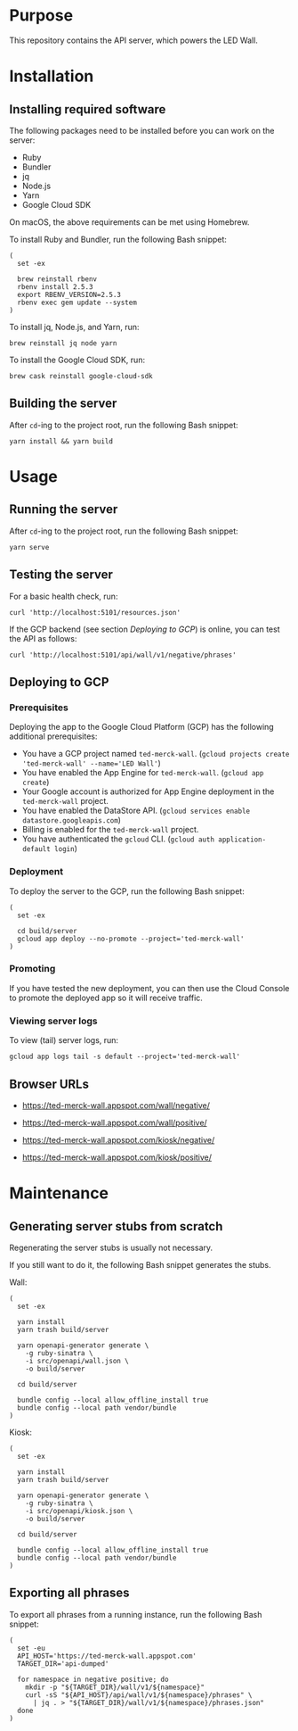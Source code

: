 # Purpose

This repository contains the API server, which powers the LED Wall.


# Installation

## Installing required software

The following packages need to be installed before you can work on the server:

- Ruby
- Bundler
- jq
- Node.js
- Yarn
- Google Cloud SDK

On macOS, the above requirements can be met using Homebrew.

To install Ruby and Bundler, run the following Bash snippet:

```
(
  set -ex

  brew reinstall rbenv
  rbenv install 2.5.3
  export RBENV_VERSION=2.5.3
  rbenv exec gem update --system
)
```

To install jq, Node.js, and Yarn, run:

```
brew reinstall jq node yarn
```

To install the Google Cloud SDK, run:

```
brew cask reinstall google-cloud-sdk
```

## Building the server

After `cd`-ing to the project root, run the following Bash snippet:

```
yarn install && yarn build
```


# Usage

## Running the server

After `cd`-ing to the project root, run the following Bash snippet:

```
yarn serve
```

## Testing the server

For a basic health check, run:

```
curl 'http://localhost:5101/resources.json'
```

If the GCP backend (see section _Deploying to GCP_) is online, you can test the API as follows:

```
curl 'http://localhost:5101/api/wall/v1/negative/phrases'
```

## Deploying to GCP

### Prerequisites

Deploying the app to the Google Cloud Platform (GCP) has the following additional prerequisites:

- You have a GCP project named `ted-merck-wall`. (`gcloud projects create 'ted-merck-wall' --name='LED Wall'`)
- You have enabled the App Engine for `ted-merck-wall`. (`gcloud app create`)
- Your Google account is authorized for App Engine deployment in the `ted-merck-wall` project.
- You have enabled the DataStore API. (`gcloud services enable datastore.googleapis.com`)
- Billing is enabled for the `ted-merck-wall` project.
- You have authenticated the `gcloud` CLI. (`gcloud auth application-default login`)

### Deployment

To deploy the server to the GCP, run the following Bash snippet:

```
(
  set -ex

  cd build/server
  gcloud app deploy --no-promote --project='ted-merck-wall'
)
```

### Promoting

If you have tested the new deployment, you can then use the Cloud Console to promote the deployed app so it will receive traffic.

### Viewing server logs

To view (tail) server logs, run:

```
gcloud app logs tail -s default --project='ted-merck-wall'
```


## Browser URLs

- https://ted-merck-wall.appspot.com/wall/negative/

- https://ted-merck-wall.appspot.com/wall/positive/

- https://ted-merck-wall.appspot.com/kiosk/negative/

- https://ted-merck-wall.appspot.com/kiosk/positive/



# Maintenance

## Generating server stubs from scratch

Regenerating the server stubs is usually not necessary.

If you still want to do it, the following Bash snippet generates the stubs.

Wall:

```
(
  set -ex

  yarn install
  yarn trash build/server

  yarn openapi-generator generate \
    -g ruby-sinatra \
    -i src/openapi/wall.json \
    -o build/server

  cd build/server

  bundle config --local allow_offline_install true
  bundle config --local path vendor/bundle
)
```

Kiosk:

```
(
  set -ex

  yarn install
  yarn trash build/server

  yarn openapi-generator generate \
    -g ruby-sinatra \
    -i src/openapi/kiosk.json \
    -o build/server

  cd build/server

  bundle config --local allow_offline_install true
  bundle config --local path vendor/bundle
)
```

## Exporting all phrases

To export all phrases from a running instance, run the following Bash snippet:

```
(
  set -eu
  API_HOST='https://ted-merck-wall.appspot.com'
  TARGET_DIR='api-dumped'

  for namespace in negative positive; do
    mkdir -p "${TARGET_DIR}/wall/v1/${namespace}"
    curl -sS "${API_HOST}/api/wall/v1/${namespace}/phrases" \
      | jq . > "${TARGET_DIR}/wall/v1/${namespace}/phrases.json"
  done
)
```

